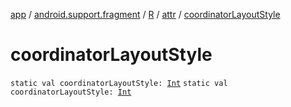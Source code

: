 [app](../../../index.md) / [android.support.fragment](../../index.md) / [R](../index.md) / [attr](index.md) / [coordinatorLayoutStyle](./coordinator-layout-style.md)

# coordinatorLayoutStyle

`static val coordinatorLayoutStyle: `[`Int`](https://kotlinlang.org/api/latest/jvm/stdlib/kotlin/-int/index.html)
`static val coordinatorLayoutStyle: `[`Int`](https://kotlinlang.org/api/latest/jvm/stdlib/kotlin/-int/index.html)